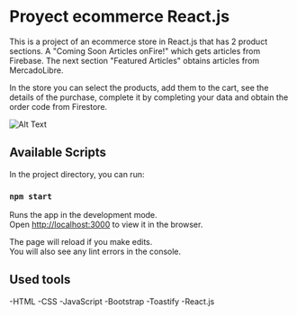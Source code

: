 # Proyect ecommerce React.js
This is a project of an ecommerce store in React.js that has 2 product sections.
A "Coming Soon Articles onFire!" which gets articles from Firebase.
The next section "Featured Articles" obtains articles from MercadoLibre.

In the store you can select the products, add them to the cart, see the details of the purchase, complete it by completing your data and obtain the order code from Firestore.

![Alt Text](https://s6.gifyu.com/images/Style-Store---Sergio-Cacosso-1.gif)

## Available Scripts

In the project directory, you can run:

### `npm start`

Runs the app in the development mode.\
Open [http://localhost:3000](http://localhost:3000) to view it in the browser.

The page will reload if you make edits.\
You will also see any lint errors in the console.

## Used tools
-HTML
-CSS
-JavaScript
-Bootstrap
-Toastify
-React.js